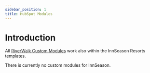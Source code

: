 ```yaml
---
sidebar_position: 1
title: HubSpot Modules
---
```


# Introduction

All [RiverWalk Custom Modules](/riverwalk/hubspot-modules) work also within the InnSeason Resorts templates.

There is currently no custom modules for InnSeason.
